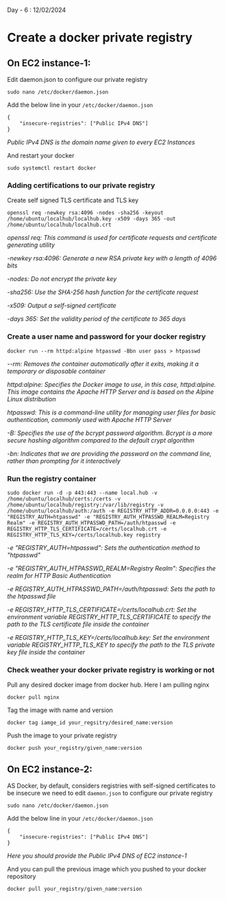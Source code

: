 Day - 6 : 12/02/2024

# Create a docker private registry

## On EC2 instance-1:

Edit daemon.json to configure our private registry
```
sudo nano /etc/docker/daemon.json
```
Add the below line in your `/etc/docker/daemon.json` 
```
{
    "insecure-registries": ["Public IPv4 DNS"]
}
```
*Public IPv4 DNS is the domain name given to every EC2 Instances*

And restart your docker
```
sudo systemctl restart docker
```
### Adding certifications to our private registry

Create self signed TLS certificate and TLS key
```
openssl req -newkey rsa:4096 -nodes -sha256 -keyout /home/ubuntu/localhub/localhub.key -x509 -days 365 -out /home/ubuntu/localhub/localhub.crt
```

*openssl req: This command is used for certificate requests and certificate generating utility*

*-newkey rsa:4096: Generate a new RSA private key with a length of 4096 bits*

*-nodes: Do not encrypt the private key*

*-sha256: Use the SHA-256 hash function for the certificate request*

*-x509: Output a self-signed certificate*

*-days 365: Set the validity period of the certificate to 365 days*

### Create a user name and password for your docker registry
```
docker run --rm httpd:alpine htpasswd -Bbn user pass > htpasswd
```

*--rm: Removes the container automatically after it exits, making it a temporary or disposable container*

*httpd:alpine: Specifies the Docker image to use, in this case, httpd:alpine. This image contains the Apache HTTP Server and is based on the Alpine Linux distribution*

*htpasswd: This is a command-line utility for managing user files for basic authentication, commonly used with Apache HTTP Server*

*-B: Specifies the use of the bcrypt password algorithm. Bcrypt is a more secure hashing algorithm compared to the default crypt algorithm*

*-bn: Indicates that we are providing the password on the command line, rather than prompting for it interactively*

### Run the registry container
```
sudo docker run -d -p 443:443 --name local.hub -v /home/ubuntu/localhub/certs:/certs -v /home/ubuntu/localhub/registry:/var/lib/registry -v /home/ubuntu/localhub/auth:/auth -e REGISTRY_HTTP_ADDR=0.0.0.0:443 -e "REGISTRY_AUTH=htpasswd" -e "REGISTRY_AUTH_HTPASSWD_REALM=Registry Realm" -e REGISTRY_AUTH_HTPASSWD_PATH=/auth/htpasswd -e REGISTRY_HTTP_TLS_CERTIFICATE=/certs/localhub.crt -e REGISTRY_HTTP_TLS_KEY=/certs/localhub.key registry
```

*-e "REGISTRY_AUTH=htpasswd": Sets the authentication method to "htpasswd"*

*-e "REGISTRY_AUTH_HTPASSWD_REALM=Registry Realm": Specifies the realm for HTTP Basic Authentication*

*-e REGISTRY_AUTH_HTPASSWD_PATH=/auth/htpasswd: Sets the path to the htpasswd file*

*-e REGISTRY_HTTP_TLS_CERTIFICATE=/certs/localhub.crt: Set the environment variable REGISTRY_HTTP_TLS_CERTIFICATE to specify the path to the TLS certificate file inside the container*

*-e REGISTRY_HTTP_TLS_KEY=/certs/localhub.key: Set the environment variable REGISTRY_HTTP_TLS_KEY to specify the path to the TLS private key file inside the container*

### Check weather your docker private registry is working or not

Pull any desired docker image from docker hub.
Here I am pulling nginx
```
docker pull nginx
```
Tag the image with name and version
```
docker tag iamge_id your_regsitry/desired_name:version
```
Push the image to your private registry
```
docker push your_registry/given_name:version
```
## On EC2 instance-2:

AS Docker, by default, considers registries with self-signed certificates to be insecure we need to edit `daemon.json` to configure our private registry
```
sudo nano /etc/docker/daemon.json
```
Add the below line in your `/etc/docker/daemon.json`
```
{
    "insecure-registries": ["Public IPv4 DNS"]
}
```
*Here you should provide the Public IPv4 DNS of EC2 instance-1*

And you can pull the previous image which you pushed to your docker repository
```
docker pull your_registry/given_name:version
```
